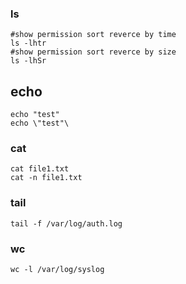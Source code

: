 ### ls 
```
#show permission sort reverce by time
ls -lhtr
#show permission sort reverce by size
ls -lhSr
```

## echo
```
echo "test"
echo \"test"\
```
### cat
```
cat file1.txt
cat -n file1.txt
```

### tail
```
tail -f /var/log/auth.log

```
### wc
```
wc -l /var/log/syslog
```
